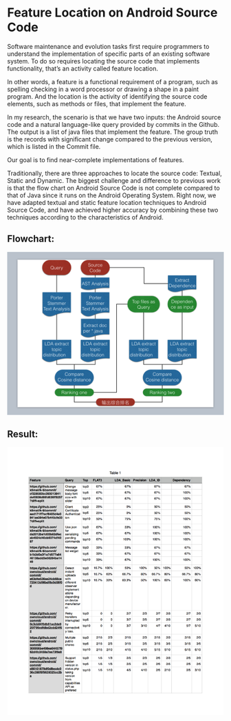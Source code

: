 Feature Location on Android Source Code
======

Software maintenance and evolution tasks first require programmers to understand the implementation of specific parts of an existing software system. To do so requires locating the source code that implements functionality, that’s an activity called feature location.

In other words, a feature is a functional requirement of a program, such as spelling checking in a word processor or drawing a shape in a paint program. And the location is the activity of identifying the source code elements, such as methods or files, that implement the feature.

In my research, the scenario is that we have two inputs: the Android source code and a natural language-like query provided by commits in the Github. The output is a list of java files that implement the feature. The group truth is the records with significant change compared to the previous version, which is listed in the Commit file.

Our goal is to find near-complete implementations of features.

Traditionally, there are three approaches to locate the source code: Textual, Static and Dynamic. The biggest challenge and difference to previous work is that the flow chart on Android Source Code is not complete compared to that of Java since it runs on the Android Operating System. Right now, we have adapted textual and static feature location techniques to Android Source Code, and have achieved higher accuracy by combining these two techniques according to the characteristics of Android.



## Flowchart:
![Flowchart](flowchart.png)

## Result:
![top](top.png)